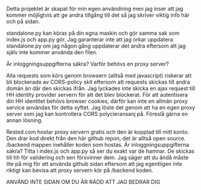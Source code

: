 Detta projektet är skapat för min egen användning men jag inser att jag kommer möjligtvis att ge andra tillgång till det så jag skriver viktig info här och på sidan.

standalone.py kan köras på din egna maskin och gör samma sak som index.js och app.py gör.
Jag garanterar inte att jag orkar uppdatera standalone.py om jag någon gång uppdaterar det andra eftersom att jag själv inte kommer använda den filen.

Är inloggningsuppgifterna säkra?
Varför behövs en proxy server?

Alla requests som körs genom browsern (alltså med javascript) riskerar att bli blockerade av CORS-policy skit eftersom att requests skickas till andra domän än där den skickas ifrån. Jag lyckades inte skicka en ajax request till HH identity provider servern för att det blev blockerat. För att autentisera din HH identitet behövs browser cookies, därför kan inte en allmän proxy service användas för detta syftet. Jag löste det genom att ha en egen proxy server som jag kan kontrollera CORS polycieransanj på. Föreslå gärna en annan lösning.

Rested.com hostar proxy servern gratis och den är kopplad till mitt konto. Den drar kod direkt från den här github repon, det är alltså open source. /backend mappen inehåller koden som hostas. Är inloggningsuppgifterna säkra? Titta i index.js och app.py så ser du exakt var de hamnar. De skickas till hh för validering och sen försvinner dem. Jag säger att du ändå måste lite på mig för att använda github sidan eftersom att jag egentligen inte riktigt kan bevisa att proxy servern kör på /backend koden.

ANVÄND INTE SIDAN OM DU ÄR RÄDD ATT JAG BEDRAR DIG

